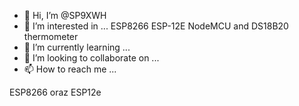 - 👋 Hi, I’m @SP9XWH
- 👀 I’m interested in ... ESP8266 ESP-12E NodeMCU and DS18B20 thermometer
- 🌱 I’m currently learning ...
- 💞️ I’m looking to collaborate on ...
- 📫 How to reach me ...

<!---
SP9XWH/SP9XWH is a ✨ special ✨ repository because its `README.md` (this file) appears on your GitHub profile.
You can click the Preview link to take a look at your changes.
--->
ESP8266 oraz ESP12e
